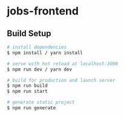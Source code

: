 # jobs-frontend

## Build Setup

```bash
# install dependencies
$ npm install / yarn install

# serve with hot reload at localhost:3000
$ npm run dev / yarn dev

# build for production and launch server
$ npm run build
$ npm run start

# generate static project
$ npm run generate
```